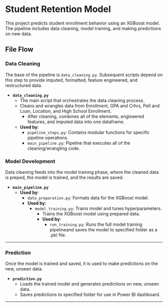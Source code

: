 # Student Retention Model
This project predicts student enrollment behavior using an XGBoost model. The pipeline includes data cleaning, model training, and making predictions on new data.

## File Flow

### Data Cleaning

The base of the pipeline is `data_cleaning.py`. Subsequent scripts depend on this step to provide imputed, formatted, feature engineered, and restructured data.

- **`data_cleaning.py`**
  - The main script that orchestrates the data cleaning process.
  - Cleans and wrangles data from Enrollment, GPA and Crhrs, Pell and Loan, Location, and High School Enrollment.
    - After cleaning, combines all of the elements, engineered features, and imputed data into one dataframe.
  - **Used by**:
    - `pipeline_steps.py`: Contains modular functions for specific pipeline operations.
    - `main_pipeline.py`: Pipeline that executes all of the cleaning/wrangling code.

### Model Development

Data cleaning feeds into the model training phase, where the cleaned data is preped, the model is trained, and the results are saved.

- **`main_pipeline.py`**
  - **Used by**:
      - `data_preparation.py`: Formats data for the XGBoost model.
      - **Used by**:
        - `model_training.py`: Trains model and tunes hyperparameters.
          - Trains the XGBoost model using prepared data.
          - **Used by**:
            - `run_training.py`: Runs the full model training pipelineand saves the model to specified folder as a .pkl file.

---

### Prediction

Once the model is trained and saved, it is used to make predictions on the new, unseen data.

- **`prediction.py`**
  - Loads the trained model and generates predictions on new, unseen data.
  - Saves predictions to specified folder for use in Power BI dashboard.

---
